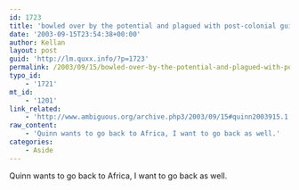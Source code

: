 ```yaml
---
id: 1723
title: 'bowled over by the potential and plagued with post-colonial guilt'
date: '2003-09-15T23:54:38+00:00'
author: Kellan
layout: post
guid: 'http://lm.quxx.info/?p=1723'
permalink: /2003/09/15/bowled-over-by-the-potential-and-plagued-with-post-colonial-guilt/
typo_id:
    - '1721'
mt_id:
    - '1201'
link_related:
    - 'http://www.ambiguous.org/archive.php3/2003/09/15#quinn2003915.1'
raw_content:
    - 'Quinn wants to go back to Africa, I want to go back as well.'
categories:
    - Aside
---
```


Quinn wants to go back to Africa, I want to go back as well.